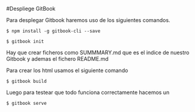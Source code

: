 #Despliege GitBook 

Para desplegar Gitbook haremos uso de los siguientes comandos.

```
$ npm install -g gitbook-cli --save
```

```she
$ gitbook init
``` 
Hay que crear ficheros como SUMMMARY.md que es el indice de nuestro Gitbook y ademas el fichero README.md

Para crear los html usamos el siguiente comando

```she
$ gitbook build
``` 

Luego para testear que todo funciona correctamente hacemos un 


```she
$ gitbook serve
``` 
